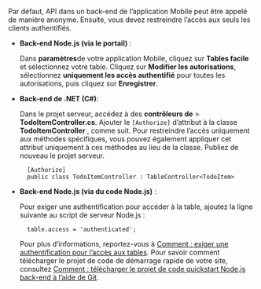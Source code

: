 
Par défaut, API dans un back-end de l’application Mobile peut être appelé de manière anonyme. Ensuite, vous devez restreindre l’accès aux seuls les clients authentifiés.  

+ **Back-end Node.js (via le portail)** :  
    
    Dans **paramètres**de votre application Mobile, cliquez sur **Tables facile** et sélectionnez votre table. Cliquez sur **Modifier les autorisations**, sélectionnez **uniquement les accès authentifié** pour toutes les autorisations, puis cliquez sur **Enregistrer**. 

+ **Back-end de .NET (C#)**:  

    Dans le projet serveur, accédez à des **contrôleurs de** > **TodoItemController.cs**. Ajouter le `[Authorize]` d’attribut à la classe **TodoItemController** , comme suit. Pour restreindre l’accès uniquement aux méthodes spécifiques, vous pouvez également appliquer cet attribut uniquement à ces méthodes au lieu de la classe. Publiez de nouveau le projet serveur.


        [Authorize]
        public class TodoItemController : TableController<TodoItem>

+ **Back-end Node.js (via du code Node.js)** :  
    
    Pour exiger une authentification pour accéder à la table, ajoutez la ligne suivante au script de serveur Node.js :


        table.access = 'authenticated';

    Pour plus d’informations, reportez-vous à [Comment : exiger une authentification pour l’accès aux tables](../articles/app-service-mobile/app-service-mobile-node-backend-how-to-use-server-sdk.md#howto-tables-auth). Pour savoir comment télécharger le projet de code de démarrage rapide de votre site, consultez [Comment : télécharger le projet de code quickstart Node.js back-end à l’aide de Git](../articles/app-service-mobile/app-service-mobile-node-backend-how-to-use-server-sdk.md#download-quickstart).

